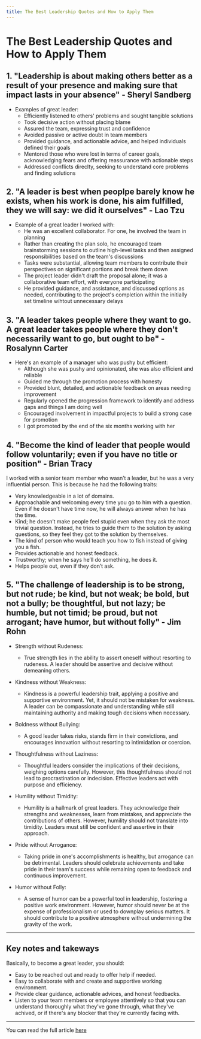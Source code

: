 ```yaml
---
title: The Best Leadership Quotes and How to Apply Them
---
```


# The Best Leadership Quotes and How to Apply Them

## 1. "Leadership is about making others better as a result of your presence and making sure that impact lasts in your absence" - Sheryl Sandberg
- Examples of great leader:
    * Efficiently listened to others' problems and sought tangible solutions
    * Took decisive action without placing blame
    * Assured the team, expressing trust and confidence
    * Avoided passive or active doubt in team members
    * Provided guidance, and actionable advice, and helped individuals defined their goals
    * Mentored those who were lost in terms of career goals, acknowledging fears and offering reassurance with actionable steps
    * Addressed conflicts direclty, seeking to understand core problems and finding solutions


## 2. "A leader is best when peoplpe barely know he exists, when his work is done, his aim fulfilled, they we will say: we did it ourselves" - Lao Tzu
- Example of a great leader I worked with: 
    * He was an excellent collaborator. For one, he involved the team in planning
    * Rather than creating the plan solo, he encouraged team brainstorming sessions to outline high-level tasks and then assigned responsibilities based on the team's discussions
    * Tasks were substantial, allowing team members to contribute their perspectives on significant portions and break them down
    * The project leader didn't draft the proposal alone; it was a collaborative team effort, with everyone participating
    * He provided guidance, and assistance, and discussed options as needed, contributing to the project's completion within the initially set timeline wihtout unnecessary delays


## 3. "A leader takes people where they want to go. A great leader takes people where they don't necessarily want to go, but ought to be" - Rosalynn Carter
- Here's an example of a manager who was pushy but efficient: 
    * Although she was pushy and opinionated, she was also efficient and reliable
    * Guided me through the promotion process with honesty
    * Provided blunt, detailed, and actionable feedback on areas needing improvement
    * Regularly opened the progression framework to identify and address gaps and things I am doing well
    * Encouraged involvement in impactful projects to build a strong case for promotion
    * I got promoted by the end of the six months working with her

## 4. "Become the kind of leader that people would follow voluntarily; even if you have no title or position" - Brian Tracy
I worked with a senior team member who wasn’t a leader, but he was a very influential person. This is because he had the following traits:
- Very knowledgeable in a lot of domains.
- Approachable and welcoming every time you go to him with a question. Even if he doesn't have time now, he will always answer when he has the time.
- Kind; he doesn’t make people feel stupid even when they ask the most trivial question. Instead, he tries to guide them to the solution by asking questions, so they feel they got to the solution by themselves.
- The kind of person who would teach you how to fish instead of giving you a fish.
- Provides actionable and honest feedback.
- Trustworthy; when he says he’ll do something, he does it.
- Helps people out, even if they don’t ask.

## 5. "The challenge of leadership is to be strong, but not rude; be kind, but not weak; be bold, but not a bully; be thoughtful, but not lazy; be humble, but not timid; be proud, but not arrogant; have humor, but without folly" - Jim Rohn
- Strength without Rudeness:
    * True strength lies in the ability to assert oneself without resorting to rudeness. A leader should be assertive and decisive without demeaning others.

- Kindness without Weakness:
    * Kindness is a powerful leadership trait, applying a positive and supportive environment. Yet, it should not be mistaken for weakness. A leader can be compassionate and understanding while still maintaining authority and making tough decisions when necessary.

- Boldness without Bullying:
    * A good leader takes risks, stands firm in their convictions, and encourages innovation without resorting to intimidation or coercion.

- Thoughtfulness without Laziness:
    * Thoughtful leaders consider the implications of their decisions, weighing options carefully. However, this thoughtfulness should not lead to procrastination or indecision. Effective leaders act with purpose and efficiency.

- Humility without Timidity:
    * Humility is a hallmark of great leaders. They acknowledge their strengths and weaknesses, learn from mistakes, and appreciate the contributions of others. However, humility should not translate into timidity. Leaders must still be confident and assertive in their approach.

- Pride without Arrogance:
    * Taking pride in one's accomplishments is healthy, but arrogance can be detrimental. Leaders should celebrate achievements and take pride in their team's success while remaining open to feedback and continuous improvement.

- Humor without Folly:
    * A sense of humor can be a powerful tool in leadership, fostering a positive work environment. However, humor should never be at the expense of professionalism or used to downplay serious matters. It should contribute to a positive atmosphere without undermining the gravity of the work.

--- 

## Key notes and takeways
Basically, to become a great leader, you should: 
- Easy to be reached out and ready to offer help if needed. 
- Easy to collaborate with and create and supportive working environment.
- Provide clear guidance, actionable advices, and honest feedbacks.
- Listen to your team members or employee attentively so that you can understand thoroughly what they've gone through, what they've achived, or if there's any blocker that they're currently facing with.

---

You can read the full article [here](https://basmataha199.substack.com/p/the-best-leadership-quotes-and-how?utm_source=profile&utm_medium=reader2)